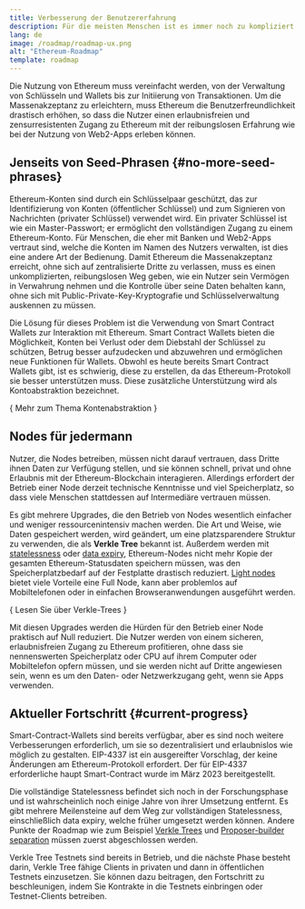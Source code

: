 ```yaml
---
title: Verbesserung der Benutzererfahrung
description: Für die meisten Menschen ist es immer noch zu kompliziert Ethereum zu benutzen. Um die Massenakzeptanz von Ethereum zu fördern, müssen die Eintrittsbarrieren drastisch gesenkt werden - die Nutzer müssen die Vorteile eines dezentralisierten, erlaubnisfreien und zensurresistenten Zugangs zu Ethereum nutzen können, der jedoch so reibungslos sein muss wie die Nutzung einer herkömmlichen Web2-App.
lang: de
image: /roadmap/roadmap-ux.png
alt: "Ethereum-Roadmap"
template: roadmap
---
```


Die Nutzung von Ethereum muss vereinfacht werden, von der Verwaltung von Schlüsseln und Wallets bis zur Initiierung von Transaktionen. Um die Massenakzeptanz zu erleichtern, muss Ethereum die Benutzerfreundlichkeit drastisch erhöhen, so dass die Nutzer einen erlaubnisfreien und zensurresistenten Zugang zu Ethereum mit der reibungslosen Erfahrung wie bei der Nutzung von Web2-Apps erleben können.

## Jenseits von Seed-Phrasen {#no-more-seed-phrases}

Ethereum-Konten sind durch ein Schlüsselpaar geschützt, das zur Identifizierung von Konten (öffentlicher Schlüssel) und zum Signieren von Nachrichten (privater Schlüssel) verwendet wird. Ein privater Schlüssel ist wie ein Master-Passwort; er ermöglicht den vollständigen Zugang zu einem Ethereum-Konto. Für Menschen, die eher mit Banken und Web2-Apps vertraut sind, welche die Konten im Namen des Nutzers verwalten, ist dies eine andere Art der Bedienung. Damit Ethereum die Massenakzeptanz erreicht, ohne sich auf zentralisierte Dritte zu verlassen, muss es einen unkomplizierten, reibungslosen Weg geben, wie ein Nutzer sein Vermögen in Verwahrung nehmen und die Kontrolle über seine Daten behalten kann, ohne sich mit Public-Private-Key-Kryptografie und Schlüsselverwaltung auskennen zu müssen.

Die Lösung für dieses Problem ist die Verwendung von Smart Contract Wallets zur Interaktion mit Ethereum. Smart Contract Wallets bieten die Möglichkeit, Konten bei Verlust oder dem Diebstahl der Schlüssel zu schützen, Betrug besser aufzudecken und abzuwehren und ermöglichen neue Funktionen für Wallets. Obwohl es heute bereits Smart Contract Wallets gibt, ist es schwierig, diese zu erstellen, da das Ethereum-Protokoll sie besser unterstützen muss. Diese zusätzliche Unterstützung wird als Kontoabstraktion bezeichnet.

{
<ButtonLink variant="outline-color" to="/roadmap/account-abstraction/">Mehr zum Thema Kontenabstraktion</ButtonLink>
}

## Nodes für jedermann

Nutzer, die Nodes betreiben, müssen nicht darauf vertrauen, dass Dritte ihnen Daten zur Verfügung stellen, und sie können schnell, privat und ohne Erlaubnis mit der Ethereum-Blockchain interagieren. Allerdings erfordert der Betrieb einer Node derzeit technische Kenntnisse und viel Speicherplatz, so dass viele Menschen stattdessen auf Intermediäre vertrauen müssen.

Es gibt mehrere Upgrades, die den Betrieb von Nodes wesentlich einfacher und weniger ressourcenintensiv machen werden. Die Art und Weise, wie Daten gespeichert werden, wird geändert, um eine platzsparendere Struktur zu verwenden, die als **Verkle Tree** bekannt ist. Außerdem werden mit [ statelessness](/roadmap/statelessness) oder [data expiry](/roadmap/statelessness/#data-expiry), Ethereum-Nodes nicht mehr Kopie der gesamten Ethereum-Statusdaten speichern müssen, was den Speicherplatzbedarf auf der Festplatte drastisch reduziert. [Light nodes](/developers/docs/nodes-and-clients/light-clients/) bietet viele Vorteile eine Full Node, kann aber problemlos auf Mobiltelefonen oder in einfachen Browseranwendungen ausgeführt werden.

{
<ButtonLink variant="outline-color" to="/roadmap/verkle-trees/">Lesen Sie über Verkle-Trees</ButtonLink>
}

Mit diesen Upgrades werden die Hürden für den Betrieb einer Node praktisch auf Null reduziert. Die Nutzer werden von einem sicheren, erlaubnisfreien Zugang zu Ethereum profitieren, ohne dass sie nennenswerten Speicherplatz oder CPU auf ihrem Computer oder Mobiltelefon opfern müssen, und sie werden nicht auf Dritte angewiesen sein, wenn es um den Daten- oder Netzwerkzugang geht, wenn sie Apps verwenden.

## Aktueller Fortschritt {#current-progress}

Smart-Contract-Wallets sind bereits verfügbar, aber es sind noch weitere Verbesserungen erforderlich, um sie so dezentralisiert und erlaubnislos wie möglich zu gestalten. EIP-4337 ist ein ausgereifter Vorschlag, der keine Änderungen am Ethereum-Protokoll erfordert. Der für EIP-4337 erforderliche haupt Smart-Contract wurde im März 2023 bereitgestellt.

Die vollständige Statelessness befindet sich noch in der Forschungsphase und ist wahrscheinlich noch einige Jahre von ihrer Umsetzung entfernt. Es gibt mehrere Meilensteine auf dem Weg zur vollständigen Statelessness, einschließlich data expiry, welche früher umgesetzt werden können. Andere Punkte der Roadmap wie zum Beispiel [ Verkle Trees](/roadmap/verkle-trees/) und [Proposer-builder separation](/roadmap/pbs/) müssen zuerst abgeschlossen werden.

Verkle Tree Testnets sind bereits in Betrieb, und die nächste Phase besteht darin, Verkle Tree fähige Clients in privaten und dann in öffentlichen Testnets einzusetzen. Sie können dazu beitragen, den Fortschritt zu beschleunigen, indem Sie Kontrakte in die Testnets einbringen oder Testnet-Clients betreiben.
